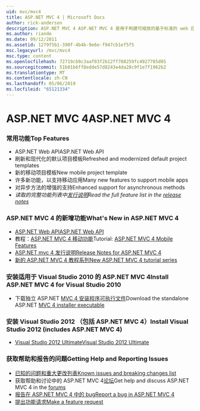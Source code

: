 ```yaml
---
uid: mvc/mvc4
title: ASP.NET MVC 4 | Microsoft Docs
author: rick-anderson
description: ASP.NET MVC 4 ASP.NET MVC 4 是用于构建可缩放的基于标准的 web 应用程序使用成熟设计模式和 AS.的强大功能的框架...
ms.author: riande
ms.date: 09/12/2011
ms.assetid: 1279f5b1-390f-4b4b-9e6e-f947cb1ef5f5
msc.legacyurl: /mvc/mvc4
msc.type: content
ms.openlocfilehash: 72719cb9c3aaf03f2b12ff788259fc4927785d05
ms.sourcegitcommit: 51b01b6ff8edde57d8243e4da28c9f1e7f1962b2
ms.translationtype: MT
ms.contentlocale: zh-CN
ms.lasthandoff: 05/06/2019
ms.locfileid: "65121334"
---
```

# <a name="aspnet-mvc-4"></a><span data-ttu-id="72510-103">ASP.NET MVC 4</span><span class="sxs-lookup"><span data-stu-id="72510-103">ASP.NET MVC 4</span></span>

### <a name="top-features"></a><span data-ttu-id="72510-104">常用功能</span><span class="sxs-lookup"><span data-stu-id="72510-104">Top Features</span></span>

- <span data-ttu-id="72510-105">ASP.NET Web API</span><span class="sxs-lookup"><span data-stu-id="72510-105">ASP.NET Web API</span></span>
- <span data-ttu-id="72510-106">刷新和现代化的默认项目模板</span><span class="sxs-lookup"><span data-stu-id="72510-106">Refreshed and modernized default project templates</span></span>
- <span data-ttu-id="72510-107">新的移动项目模板</span><span class="sxs-lookup"><span data-stu-id="72510-107">New mobile project template</span></span>
- <span data-ttu-id="72510-108">许多新功能，以支持移动应用</span><span class="sxs-lookup"><span data-stu-id="72510-108">Many new features to support mobile apps</span></span>
- <span data-ttu-id="72510-109">对异步方法的增强的支持</span><span class="sxs-lookup"><span data-stu-id="72510-109">Enhanced support for asynchronous methods</span></span>
- <span data-ttu-id="72510-110">*读取的完整功能列表中[发行说明](../whitepapers/mvc4-release-notes.md)*</span><span class="sxs-lookup"><span data-stu-id="72510-110">*Read the full feature list in the [release notes](../whitepapers/mvc4-release-notes.md)*</span></span>

### <a name="whats-new-in-aspnet-mvc-4"></a><span data-ttu-id="72510-111">ASP.NET MVC 4 的新增功能</span><span class="sxs-lookup"><span data-stu-id="72510-111">What's New in ASP.NET MVC 4</span></span>

- [<span data-ttu-id="72510-112">ASP.NET Web API</span><span class="sxs-lookup"><span data-stu-id="72510-112">ASP.NET Web API</span></span>](../web-api/index.md)
- <span data-ttu-id="72510-113">教程：[ASP.NET MVC 4 移动功能](overview/older-versions/aspnet-mvc-4-mobile-features.md)</span><span class="sxs-lookup"><span data-stu-id="72510-113">Tutorial: [ASP.NET MVC 4 Mobile Features](overview/older-versions/aspnet-mvc-4-mobile-features.md)</span></span>
- [<span data-ttu-id="72510-114">ASP.NET mvc 4 发行说明</span><span class="sxs-lookup"><span data-stu-id="72510-114">Release Notes for ASP.NET MVC 4</span></span>](../whitepapers/mvc4-release-notes.md)
- [<span data-ttu-id="72510-115">新的 ASP.NET MVC 4 教程系列</span><span class="sxs-lookup"><span data-stu-id="72510-115">New ASP.NET MVC 4 tutorial series</span></span>](overview/older-versions/getting-started-with-aspnet-mvc4/intro-to-aspnet-mvc-4.md)

### <a name="install-aspnet-mvc-4-for-visual-studio-2010"></a><span data-ttu-id="72510-116">安装适用于 Visual Studio 2010 的 ASP.NET MVC 4</span><span class="sxs-lookup"><span data-stu-id="72510-116">Install ASP.NET MVC 4 for Visual Studio 2010</span></span>

- <span data-ttu-id="72510-117">下载独立 ASP.NET [MVC 4 安装程序可执行文件](https://www.microsoft.com/download/details.aspx?id=30683)</span><span class="sxs-lookup"><span data-stu-id="72510-117">Download the standalone ASP.NET [MVC 4 installer executable](https://www.microsoft.com/download/details.aspx?id=30683)</span></span>

### <a name="install-visual-studio-2012-includes-aspnet-mvc-4"></a><span data-ttu-id="72510-118">安装 Visual Studio 2012 （包括 ASP.NET MVC 4）</span><span class="sxs-lookup"><span data-stu-id="72510-118">Install Visual Studio 2012 (includes ASP.NET MVC 4)</span></span>

- [<span data-ttu-id="72510-119">Visual Studio 2012 Ultimate</span><span class="sxs-lookup"><span data-stu-id="72510-119">Visual Studio 2012 Ultimate</span></span>](https://go.microsoft.com/fwlink/?linkid=247148)

### <a name="getting-help-and-reporting-issues"></a><span data-ttu-id="72510-120">获取帮助和报告的问题</span><span class="sxs-lookup"><span data-stu-id="72510-120">Getting Help and Reporting Issues</span></span>

- [<span data-ttu-id="72510-121">已知的问题和重大更改列表</span><span class="sxs-lookup"><span data-stu-id="72510-121">Known issues and breaking changes list</span></span>](../whitepapers/mvc4-release-notes.md#_Toc303253815)
- <span data-ttu-id="72510-122">获取帮助和讨论中的 ASP.NET MVC 4[论坛](https://forums.asp.net/1146.aspx)</span><span class="sxs-lookup"><span data-stu-id="72510-122">Get help and discuss ASP.NET MVC 4 in the [forums](https://forums.asp.net/1146.aspx)</span></span>
- [<span data-ttu-id="72510-123">报告在 ASP.NET MVC 4 中的 bug</span><span class="sxs-lookup"><span data-stu-id="72510-123">Report a bug in ASP.NET MVC 4</span></span>](https://github.com/aspnet/AspNetWebStack/issues)
- [<span data-ttu-id="72510-124">提出功能请求</span><span class="sxs-lookup"><span data-stu-id="72510-124">Make a feature request</span></span>](http://aspnet.uservoice.com/forums/41201-asp-net-mvc)
